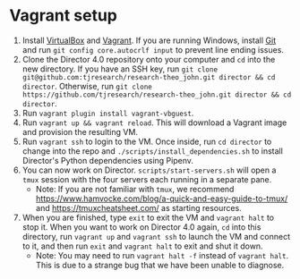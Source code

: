 # Vagrant setup

1. Install [VirtualBox](https://www.virtualbox.org/wiki/Downloads) and [Vagrant](http://docs.vagrantup.com/v2/installation/index.html). If you are running Windows, install [Git](https://gitforwindows.org/) and run `git config core.autocrlf input` to prevent line ending issues.
2. Clone the Director 4.0 repository onto your computer and `cd` into the new directory. If you have an SSH key, run `git clone git@github.com:tjresearch/research-theo_john.git director && cd director`. Otherwise, run `git clone https://github.com/tjresearch/research-theo_john.git director && cd director`.
3. Run `vagrant plugin install vagrant-vbguest`.
4. Run `vagrant up && vagrant reload`. This will download a Vagrant image and provision the resulting VM.
5. Run `vagrant ssh` to login to the VM. Once inside, run `cd director` to change into the repo and `./scripts/install_dependencies.sh` to install Director's Python dependencies using Pipenv.
6. You can now work on Director. `scripts/start-servers.sh` will open a `tmux` session with the four servers each running in a separate pane.
   - Note: If you are not familiar with `tmux`, we recommend https://www.hamvocke.com/blog/a-quick-and-easy-guide-to-tmux/ and https://tmuxcheatsheet.com/ as starting resources.
7. When you are finished, type `exit` to exit the VM and `vagrant halt` to stop it. When you want to work on Director 4.0 again, `cd` into this directory, run `vagrant up` and `vagrant ssh` to launch the VM and connect to it, and then run `exit` and `vagrant halt` to exit and shut it down.
   - Note: You may need to run `vagrant halt -f` instead of `vagrant halt`. This is due to a strange bug that we have been unable to diagnose.
